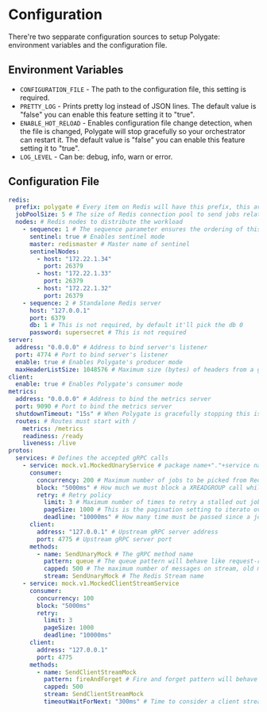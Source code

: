# Configuration

There're two sepparate configuration sources to setup Polygate: environment variables and the configuration file.

## Environment Variables

- `CONFIGURATION_FILE` - The path to the configuration file, this setting is required.
- `PRETTY_LOG` - Prints pretty log instead of JSON lines. The default value is "false" you can enable this feature setting it to "true".
- `ENABLE_HOT_RELOAD` - Enables configuration file change detection, when the file is changed, Polygate will stop gracefully so your orchestrator can restart it. The default value is "false" you can enable this feature setting it to "true".
- `LOG_LEVEL` - Can be: debug, info, warn or error.

## Configuration File

```yaml
redis:
  prefix: polygate # Every item on Redis will have this prefix, this avoids collisions between two applications using the same Redis
  jobPoolSize: 5 # The size of Redis connection pool to send jobs related commands like XADD, PUBLISH
  nodes: # Redis nodes to distribute the workload
    - sequence: 1 # The sequence parameter ensures the ordering of this list (it's important to the partioning algorithm)
      sentinel: true # Enables sentinel mode
      master: redismaster # Master name of sentinel
      sentinelNodes:
        - host: "172.22.1.34"
          port: 26379
        - host: "172.22.1.33"
          port: 26379
        - host: "172.22.1.32"
          port: 26379
    - sequence: 2 # Standalone Redis server
      host: "127.0.0.1"
      port: 6379
      db: 1 # This is not required, by default it'll pick the db 0
      password: supersecret # This is not required
server:
  address: "0.0.0.0" # Address to bind server's listener
  port: 4774 # Port to bind server's listener
  enable: true # Enables Polygate's producer mode
  maxHeaderListSize: 1048576 # Maximum size (bytes) of headers from a gRPC call (this parameter interferes on metadata size)
client:
  enable: true # Enables Polygate's consumer mode
metrics:
  address: "0.0.0.0" # Address to bind the metrics server
  port: 9090 # Port to bind the metrics server
  shutdownTimeout: "15s" # When Polygate is gracefully stopping this is the maximum allowed time to wait before forcing a close
  routes: # Routes must start with /
    metrics: /metrics
    readiness: /ready
    liveness: /live
protos:
  services: # Defines the accepted gRPC calls
    - service: mock.v1.MockedUnaryService # package name+"."+service name
      consumer:
        concurrency: 200 # Maximum number of jobs to be picked from Redis Streams at the same time
        block: "5000ms" # How much we must block a XREADGROUP call while waiting for jobs
        retry: # Retry policy
          limit: 3 # Maximum number of times to retry a stalled out job
          pageSize: 1000 # This is the pagination setting to iterato over the PEL list, usually you can keep this setting as 1000
          deadline: "10000ms" # How many time must be passed since a job was not acknowledged to consider stalled out
      client:
        address: "127.0.0.1" # Upstream gRPC server address
        port: 4775 # Upstream gRPC server port
      methods:
        - name: SendUnaryMock # The gRPC method name
          pattern: queue # The queue pattern will behave like request-response flow
          capped: 500 # The maximum number of messages on stream, old messages will be removed from Redis, increase this number if you have high throughput
          stream: SendUnaryMock # The Redis Stream name
    - service: mock.v1.MockedClientStreamService
      consumer:
        concurrency: 100
        block: "5000ms"
        retry:
          limit: 3
          pageSize: 1000
          deadline: "10000ms"
      client:
        address: "127.0.0.1"
        port: 4775
      methods:
        - name: SendClientStreamMock
          pattern: fireAndForget # Fire and forget pattern will behave like a pub/sub with delivery guarantees
          capped: 500
          stream: SendClientStreamMock
          timeoutWaitForNext: "300ms" # Time to consider a client stream connected to the upstream as idle to remove from consumer's pool, this timer is reset when a new job arrives
```